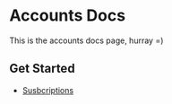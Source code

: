 # Accounts Docs

This is the accounts docs page, hurray =)

## Get Started
* [Susbcriptions](subscriptions.md)
